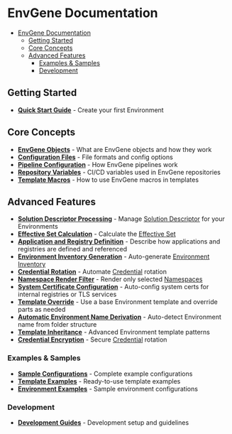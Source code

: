 # EnvGene Documentation

- [EnvGene Documentation](#envgene-documentation)
  - [Getting Started](#getting-started)
  - [Core Concepts](#core-concepts)
  - [Advanced Features](#advanced-features)
    - [Examples \& Samples](#examples--samples)
    - [Development](#development)

## Getting Started

- [**Quick Start Guide**](/README.md#getting-started) - Create your first Environment

## Core Concepts

- [**EnvGene Objects**](/docs/envgene-objects.md) - What are EnvGene objects and how they work
- [**Configuration Files**](/docs/envgene-configs.md) - File formats and config options
- [**Pipeline Configuration**](/docs/envgene-pipelines.md) - How EnvGene pipelines work
- [**Repository Variables**](/docs/envgene-repository-variables.md) - CI/CD variables used in EnvGene repositories
- [**Template Macros**](/docs/template-macros.md) - How to use EnvGene macros in templates

## Advanced Features

- [**Solution Descriptor Processing**](/docs/features/sd-processing.md) - Manage [Solution Descriptor](/docs/envgene-objects.md#solution-descriptor) for your Environments
- [**Effective Set Calculation**](/docs/features/effective-set-calculation.md) - Calculate the [Effective Set](/docs/features/calculator-cli.md#effective-set-v20)
- [**Application and Registry Definition**](/docs/features/app-registry-definition.md) - Describe how applications and registries are defined and referenced
- [**Environment Inventory Generation**](/docs/features/environment-inventory-generation.md) - Auto-generate [Environment Inventory](/docs/envgene-configs.md#env_definitionyml)
- [**Credential Rotation**](/docs/features/credential-rotation.md) - Automate [Credential](/docs/envgene-objects.md#credential) rotation
- [**Namespace Render Filter**](/docs/features/namespace-render-filtering.md) - Render only selected [Namespaces](/docs/envgene-objects.md#namespace)
- [**System Certificate Configuration**](/docs/features/system-certificate.md) - Auto-config system certs for internal registries or TLS services
- [**Template Override**](/docs/features/template-override.md) - Use a base Environment template and override parts as needed
- [**Automatic Environment Name Derivation**](/docs/features/auto-env-name-derivation.md) - Auto-detect Environment name from folder structure
- [**Template Inheritance**](/docs/features/template-inheritance.md) - Advanced Environment template patterns
- [**Credential Encryption**](/docs/how-to/credential-encryption.md) - Secure [Credential](/docs/envgene-objects.md#credential) rotation

### Examples & Samples

- [**Sample Configurations**](/docs/samples/README.md) - Complete example configurations
- [**Template Examples**](/docs/samples/template-repository/) - Ready-to-use template examples
- [**Environment Examples**](/docs/samples/instance-repository/) - Sample environment configurations

### Development

- [**Development Guides**](/docs/dev/) - Development setup and guidelines
